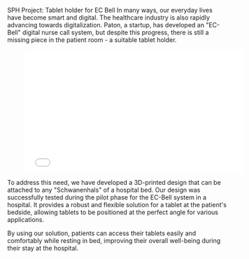 SPH Project: Tablet holder for EC Bell
In many ways, our everyday lives have become smart and digital. The healthcare industry is also rapidly advancing towards digitalization. Paton, a startup, has developed an "EC-Bell" digital nurse call system, but despite this progress, there is still a missing piece in the patient room - a suitable tablet holder.  

<figure><iframe frameborder="0" height="281" src="//www.youtube.com/embed/Nu4BE-jnpMU" width="500"></iframe></figure>

To address this need, we have developed a 3D-printed design that can be attached to any "Schwanenhals" of a hospital bed. Our design was successfully tested during the pilot phase for the EC-Bell system in a hospital. It provides a robust and flexible solution for a tablet at the patient's bedside, allowing tablets to be positioned at the perfect angle for various applications.

By using our solution, patients can access their tablets easily and comfortably while resting in bed, improving their overall well-being during their stay at the hospital.
